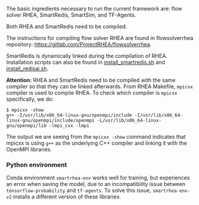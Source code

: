 The basic ingredients necessary to run the current framework are: flow solver RHEA, SmartRedis, SmartSim, and TF-Agents. 

Both RHEA and SmartRedis need to be compiled.

The instructions for compiling flow solver RHEA are found in flowsolverrhea repository: https://gitlab.com/ProjectRHEA/flowsolverrhea.

SmartRedis is dynamically linked during the compilation of RHEA. Installation scripts can also be found in [install_smartredis.sh](install_smartredis.sh) and [install_redisai.sh](install_redisai.sh).

__Attention:__  RHEA and SmartRedis need to be compiled with the same compiler so that they can be linked afterwards. 
From RHEA Makefile, `mpicxx` compiler is used to compile RHEA.
To check which compiler is `mpicxx` specifically, we do:
```
$ mpicxx -show
g++ -I/usr/lib/x86_64-linux-gnu/openmpi/include -I/usr/lib/x86_64-linux-gnu/openmpi/include/openmpi -L/usr/lib/x86_64-linux-gnu/openmpi/lib -lmpi_cxx -lmpi
```
The output we are seeing from the `mpicxx -show` command indicates that mpicxx is using `g++` as the underlying C++ compiler and linking it with the OpenMPI libraries.


### Python environment

Conda environment `smartrhea-env` works well for training, but experiences an error when saving the model, due to an incompatibility issue between `tensorflow-probability` and `tf-agents`.
To solve this issue, `smartrhea-env-v2` installs a different version of these libraries.


